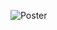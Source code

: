 ![Poster]([https://raw.githubusercontent.com/PaulBorneP/growspace_angle/master/.github/RL_poster.png](https://github.com/PaulBorneP/growspace_angle/blob/master/RL_poster.png))
